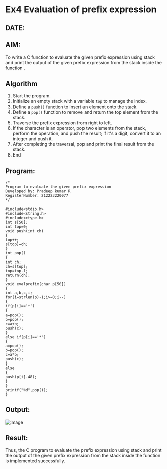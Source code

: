 # Ex4 Evaluation of prefix expression
## DATE: 
## AIM:
To write a C function to evaluate the given prefix expression using stack and print the output of the given prefix expression from the stack inside the function . 

## Algorithm
1. Start the program.  
2. Initialize an empty stack with a variable `top` to manage the index.  
3. Define a `push()` function to insert an element onto the stack.  
4. Define a `pop()` function to remove and return the top element from the stack.  
5. Traverse the prefix expression from right to left.  
6. If the character is an operator, pop two elements from the stack, perform the operation, and push the result; if it's a digit, convert it to an integer and push it.  
7. After completing the traversal, pop and print the final result from the stack.
8. End

## Program:
```
/*
Program to evaluate the given prefix expression
Developed by: Pradeep kumar R
RegisterNumber: 212223220077
*/

#include<stdio.h> 
#include<string.h> 
#include<ctype.h>
int s[50]; 
int top=0;
void push(int ch)
{
top++; 
s[top]=ch;
}
int pop()
{
int ch; 
ch=s[top]; 
top=top-1; 
return(ch);
}
void evalprefix(char p[50])
{
int a,b,c,i;
for(i=strlen(p)-1;i>=0;i--)
{
if(p[i]=='+')
{
a=pop();
b=pop(); 
c=a+b; 
push(c);
}
else if(p[i]=='*')
{
a=pop();
b=pop(); 
c=a*b; 
push(c);
}
else
{
push(p[i]-48);
}
}
printf("%d",pop());
}
```

## Output:
![image](https://github.com/user-attachments/assets/8809c8a6-e696-4564-96d0-4a1e1e1baf97)


## Result:
Thus, the C program to evaluate the prefix expression using stack and print the output of the given prefix expression from the stack inside the function is implemented successfully.
